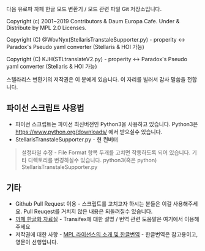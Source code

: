 다음 유로파 까페 한글 모드 변환기 / 모드 관련 파일 Git 저장소입니다.

Copyright (c) 2001~2019 Contributors & Daum Europa Cafe. Under & Distribute by MPL 2.0 Licenses.

Copyright (C) @WovNyx(StellarisTranstaleSupporter.py) - properity <-> Paradox's Pseudo yaml converter (Stellaris & HOI 가능)

Copyright (C) KJH(STLtranslateV2.py) - properity <-> Paradox's Pseudo yaml converter (Stellaris & HOI 가능)

스텔라리스 변환기의 저작권은 이 분에게 있습니다. 이 자리를 빌러서 감사 말씀을 전합니다.

파이선 스크립트 사용법
-------------------
* 파이선 스크립트는 파이선 최신버전인 Python3을 사용하고 있습니다. Python3은 <https://www.python.org/downloads/> 에서 받으실수 있습니다.
* StellarisTranstaleSupporter.py - 현 컨버터

> 설정파일 수정 - File Format 항목 두개를 고치면 작동하도록 되어 있습니다. 기타 디렉토리를 변경하실수 있습니다.
> python3(혹은 python) StellarisTranstaleSupporter.py

기타
-------------------
* Github Pull Request 이용 - 스크립트를 고치고자 하시는 분들은 이걸 사용해주세요. Pull Reuqest를 거치지 않은 내용은 되돌려질수 있습니다.
* [까페 한글화 자료실](http://cafe.daum.net/Europa/OFSe) - Transifex에 대한 설명 / 번역 관련 도움말은 여기에서 이용해주세요
* 저작권에 대한 사항 - [MPL 라이선스의 소개 및 한글번역](https://olis.or.kr/license/Detailselect.do?lId=1088&mapCode=010092) - 한글번역은 참고용이고, 영문이 선행입니다.
